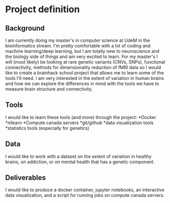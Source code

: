 # Project definition

## Background
I am currently doing my master's in computer science at UdeM in the bioinformatics stream. I'm pretty comfortable with a lot of coding and machine learning/deep learning, but I am totally new to neuroscience and the biology side of things and am very excited to learn. For my master's I will (most likely) be looking at rare genetic variants (CNVs, SNPs), functional connectivity, methods for dimensionality reduction of fMRI data so I would like to create a brainhack school project that allows me to learn some of the tools I'll need. I am very interested in the extent of variation in human brains and how we can explore the differences in mind with the tools we have to measure brain structure and connectivity.

## Tools
I would like to learn these tools (and more) through the project:
*Docker
*nilearn
*Compute canada servers
*git/github
*data visualization tools
*statistics tools (especially for genetics)

## Data
I would like to work with a dataset on the extent of variation in healthy brains, on addiction, or on mental health that has a genetic component.

## Deliverables
I would like to produce a docker container, jupyter notebooks, an interactive data visualization, and a script for running jobs on compute canada servers.
